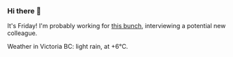 ### Hi there :wave:

It's Friday! I'm probably working for [this bunch](https://github.com/kohofinancial), interviewing a potential new colleague.

Weather in Victoria BC: light rain, at +6°C.
